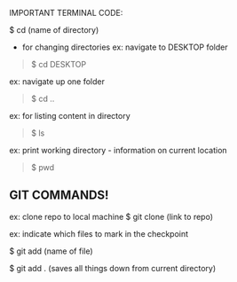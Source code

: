IMPORTANT TERMINAL CODE:

$ cd (name of directory)
 - for changing directories
ex: navigate to DESKTOP folder

> $ cd DESKTOP

ex: navigate up one folder

> $ cd ..

ex: for listing content in directory

> $ ls

ex: print working directory - information on current location

> $ pwd


## GIT COMMANDS!

ex: clone repo to local machine
$ git clone (link to repo)

ex: indicate which files to mark in the checkpoint 

$ git add (name of file)

$ git add . (saves all things down from current directory)
